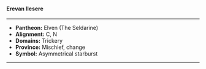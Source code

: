 #### Erevan Ilesere
___

- **Pantheon:** Elven (The Seldarine)
- **Alignment:** C, N
- **Domains:** Trickery
- **Province:** Mischief, change
- **Symbol:** Asymmetrical starburst
___
